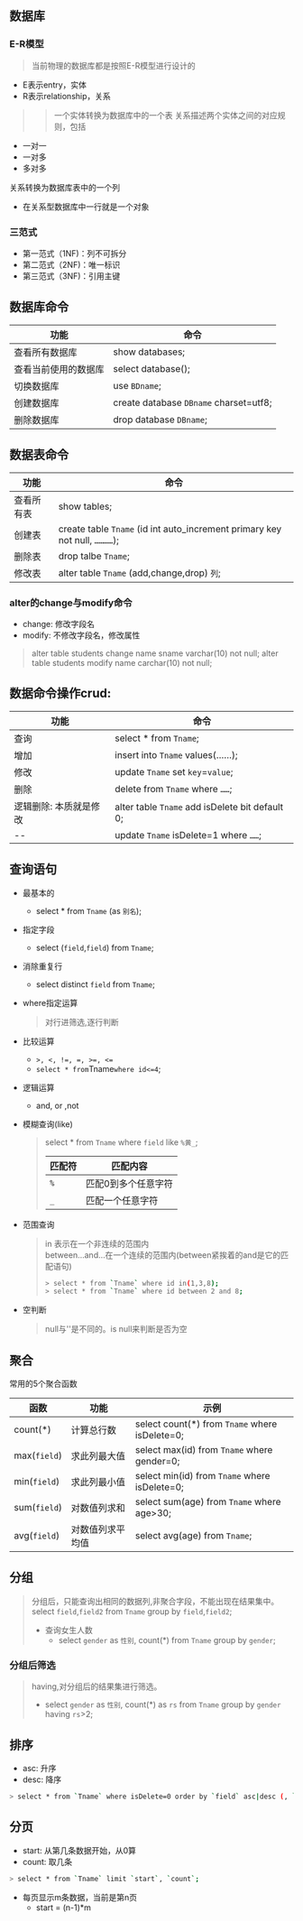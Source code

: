 ## 数据库

### E-R模型

> 当前物理的数据库都是按照E-R模型进行设计的
- E表示entry，实体
- R表示relationship，关系
> > 一个实体转换为数据库中的一个表
> >关系描述两个实体之间的对应规则，包括
  - 一对一
  - 一对多
  - 多对多

关系转换为数据库表中的一个列 
- 在关系型数据库中一行就是一个对象


### 三范式
- 第一范式（1NF)：列不可拆分
- 第二范式（2NF)：唯一标识
- 第三范式（3NF)：引用主键

## 数据库命令

| 功能 | 命令 |
| --- | --- |
| 查看所有数据库 | show databases; |
| 查看当前使用的数据库 | select database\(\); |
| 切换数据库 | use `BDname`; |
| 创建数据库 | create database `DBname` charset=utf8; |
| 删除数据库 | drop database `DBname`; |

## 数据表命令

| 功能 | 命令 |
| --- | --- |
| 查看所有表 | show tables; |
| 创建表 | create table `Tname` \(id int auto\_increment primary key not null, `…………`\); |
| 删除表 | drop talbe `Tname`; |
| 修改表 | alter table `Tname` \(add,change,drop\) `列`; |

### alter的change与modify命令

- change: 修改字段名
- modify: 不修改字段名，修改属性
> alter table students change name sname varchar(10) not null;
> alter table students modify name carchar(10) not null;


## 数据命令操作crud:

| 功能 | 命令 |
| --- | --- |
| 查询 | select \* from `Tname`; |
| 增加 | insert into `Tname` values\(……\); |
| 修改 | update `Tname` set `key`=`value`; |
| 删除 | delete from `Tname` where `……`; |
| 逻辑删除: 本质就是修改 | alter table `Tname` add isDelete bit default 0; |
| -- | update `Tname` isDelete=1 where `……`; |

## 查询语句

* 最基本的
  * select \* from `Tname` \(as `别名`\);
* 指定字段
  * select \(`field`,`field`\) from `Tname`;
* 消除重复行
  * select distinct `field` from `Tname`;
* where指定运算
  > 对行进筛选,逐行判断
* 比较运算
  * `>, <, !=, =, >=, <=`
  * `select * from`Tname`where id<=4`;
* 逻辑运算
  * and, or ,not
* 模糊查询\(like\)

  > select \* from `Tname` where `field` like `%黄_`;
  >
  > | 匹配符 | 匹配内容 |
  > | --- | --- |
  > | `%` | 匹配0到多个任意字符 |
  > | `_` | 匹配一个任意字符 |

* 范围查询

  > in 表示在一个非连续的范围内  
  > between…and…在一个连续的范围内\(between紧挨着的and是它的匹配语句\)
  >
  > ```bash
  > > select * from `Tname` where id in(1,3,8); 
  > > select * from `Tname` where id between 2 and 8;
  > ```

* 空判断

  > null与''是不同的。is null来判断是否为空

## 聚合

常用的5个聚合函数

| 函数 | 功能 | 示例 |
| --- | --- | --- |
| count\(\*\) | 计算总行数 | select count\(\*\) from `Tname` where isDelete=0; |
| max\(`field`\) | 求此列最大值 | select max\(id\) from `Tname` where gender=0; |
| min\(`field`\) | 求此列最小值 | select min\(id\) from `Tname` where isDelete=0; |
| sum\(`field`\) | 对数值列求和 | select sum\(age\) from `Tname` where age&gt;30; |
| avg\(`field`\) | 对数值列求平均值 | select avg\(age\) from `Tname`; |

## 分组

> 分组后，只能查询出相同的数据列,非聚合字段，不能出现在结果集中。  
> select `field`,`field2` from `Tname` group by `field`,`field2`;
>
> * 查询女生人数
>   * select `gender` as `性别`, count\(\*\) from `Tname` group by `gender`;

### 分组后筛选

> having,对分组后的结果集进行筛选。
>
> * select `gender` as `性别`, count\(\*\) as `rs` from `Tname` group by `gender` having `rs`\>2;

## 排序

* asc: 升序
* desc: 降序

```bash
> select * from `Tname` where isDelete=0 order by `field` asc|desc (, `field` asc|desc);
```

## 分页

* start: 从第几条数据开始，从0算
* count: 取几条

```bash
> select * from `Tname` limit `start`, `count`;
```

* 每页显示m条数据，当前是第n页
  * start = \(n-1\)\*m

